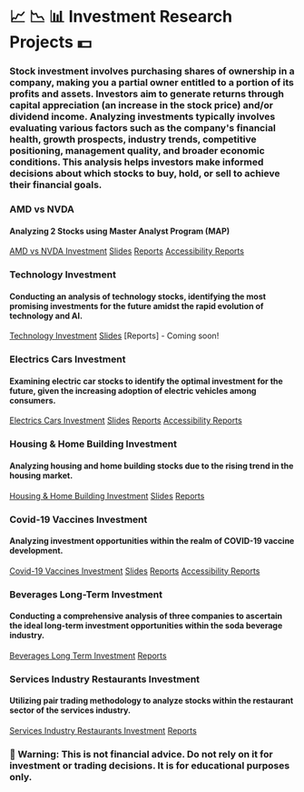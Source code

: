 # 📈 📉 📊 Investment Research Projects 💵  

### Stock investment involves purchasing shares of ownership in a company, making you a partial owner entitled to a portion of its profits and assets. Investors aim to generate returns through capital appreciation (an increase in the stock price) and/or dividend income. Analyzing investments typically involves evaluating various factors such as the company's financial health, growth prospects, industry trends, competitive positioning, management quality, and broader economic conditions. This analysis helps investors make informed decisions about which stocks to buy, hold, or sell to achieve their financial goals.  

### AMD vs NVDA 
#### Analyzing 2 Stocks using Master Analyst Program (MAP)
[AMD vs NVDA Investment](https://github.com/LastAncientOne/AMD-vs-NVDA) [Slides](https://github.com/LastAncientOne/AMD-vs-NVDA/blob/main/AMD%20vs%20NVDA%20Slides.pdf) [Reports](https://github.com/LastAncientOne/AMD-vs-NVDA/blob/main/AMD%20vs%20NVDA%20Reports.pdf) [Accessibility Reports](https://github.com/LastAncientOne/AMD-vs-NVDA/blob/main/AMD%20vs%20NVDA%20Reports%20(Accessibility).pdf)  

### Technology Investment
#### Conducting an analysis of technology stocks, identifying the most promising investments for the future amidst the rapid evolution of technology and AI.  
[Technology Investment](https://github.com/LastAncientOne/Technology_Investment) [Slides](https://github.com/LastAncientOne/Technology_Investment/blob/main/Technology%20Investment%20Slides.pdf) [Reports] - Coming soon!  

### Electrics Cars Investment
#### Examining electric car stocks to identify the optimal investment for the future, given the increasing adoption of electric vehicles among consumers.   
[Electrics Cars Investment](https://github.com/LastAncientOne/Electric_Cars_Investment) [Slides](https://github.com/LastAncientOne/Electric_Cars_Investment/blob/main/Electric%20Cars%20Slide.pdf) [Reports](https://github.com/LastAncientOne/Electric_Cars_Investment/blob/main/Electric%20Cars%20Reports.pdf) [Accessibility Reports](https://github.com/LastAncientOne/Electric_Cars_Investment/blob/main/Electric%20Cars%20Reports%20Accessibility.pdf)

### Housing & Home Building Investment
#### Analyzing housing and home building stocks due to the rising trend in the housing market.  
[Housing & Home Building Investment](https://github.com/LastAncientOne/Housing_Home_Building_Investment) [Slides](https://github.com/LastAncientOne/Housing_Home_Building_Investment/blob/main/Housing%20Slides.pdf) [Reports](https://github.com/LastAncientOne/Home_Improvement_Retail_Investment/blob/main/Housing%20Reports.pdf)   

### Covid-19 Vaccines Investment  
#### Analyzing investment opportunities within the realm of COVID-19 vaccine development.  
[Covid-19 Vaccines Investment](https://github.com/LastAncientOne/Covid-19_Vaccines_Investment) [Slides](https://github.com/LastAncientOne/Covid-19_Vaccines_Investment/blob/main/COVID-19%20Slides.pdf) [Reports](https://github.com/LastAncientOne/Covid-19_Vaccines_Investment/blob/main/COVID-19%20Reports.pdf) [Accessibility Reports](https://github.com/LastAncientOne/Covid-19_Vaccines_Investment/blob/main/COVID-19%20Reports%20Accessibility.pdf)  

### Beverages Long-Term Investment  
#### Conducting a comprehensive analysis of three companies to ascertain the ideal long-term investment opportunities within the soda beverage industry.  
[Beverages Long Term Investment](https://github.com/LastAncientOne/Beverages_Long_Term_Investment) [Reports](https://github.com/LastAncientOne/Beverages_Long_Term_Investment/blob/master/Beverages%20Long%20Term%20Investment%20Reports.pdf)

### Services Industry Restaurants Investment  
#### Utilizing pair trading methodology to analyze stocks within the restaurant sector of the services industry.  
[Services Industry Restaurants Investment](https://github.com/LastAncientOne/Trading-Strategies-in-Emerging-Markets-Coursera/) [Reports](https://github.com/LastAncientOne/Trading-Strategies-in-Emerging-Markets-Coursera/blob/master/Final_Project.pdf)  

### 🔴 Warning: This is not financial advice. Do not rely on it for investment or trading decisions. It is for educational purposes only.  
